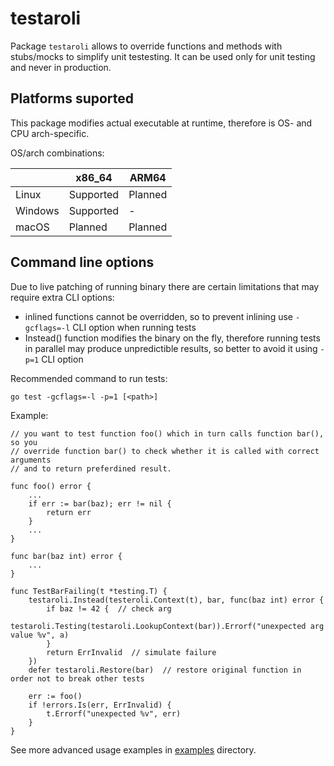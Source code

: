 # testaroli

Package `testaroli` allows to override functions and methods with stubs/mocks to simplify unit testesting.
It can be used only for unit testing and never in production.

## Platforms suported

This package modifies actual executable at runtime, therefore is OS- and CPU arch-specific.

OS/arch combinations:

|         | x86_64    | ARM64   |
|---------|-----------|---------|
| Linux   | Supported | Planned |
| Windows | Supported | -       |
| macOS   | Planned   | Planned |


## Command line options

Due to live patching of running binary there are certain limitations that may require extra CLI options:
- inlined functions cannot be overridden, so to prevent inlining use `-gcflags=-l` CLI option when running tests
- Instead() function modifies the binary on the fly, therefore running tests in parallel may produce unpredictible results, so better to avoid it using `-p=1` CLI option

Recommended command to run tests:

`go test -gcflags=-l -p=1 [<path>]`

Example:

```
// you want to test function foo() which in turn calls function bar(), so you
// override function bar() to check whether it is called with correct arguments
// and to return preferdined result.

func foo() error {
    ...
    if err := bar(baz); err != nil {
        return err
    }
    ...
}

func bar(baz int) error {
    ...
}

func TestBarFailing(t *testing.T) {
    testaroli.Instead(testeroli.Context(t), bar, func(baz int) error {
        if baz != 42 {  // check arg
            testaroli.Testing(testaroli.LookupContext(bar)).Errorf("unexpected arg value %v", a)
        }
        return ErrInvalid  // simulate failure
    })
    defer testaroli.Restore(bar)  // restore original function in order not to break other tests
    
    err := foo()
    if !errors.Is(err, ErrInvalid) {
        t.Errorf("unexpected %v", err)
    }
}
```

See more advanced usage examples in [examples](examples) directory.